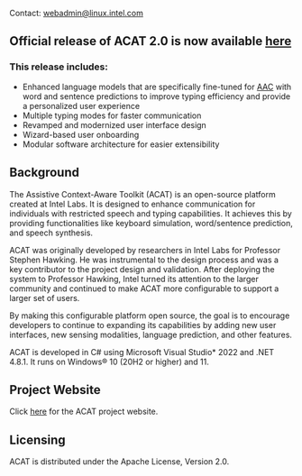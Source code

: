 Contact: webadmin@linux.intel.com
## Official release of ACAT 2.0 is now available [here](https://github.com/intel/acat/releases)
### This release includes:
- Enhanced language models that are specifically fine-tuned for [AAC](https://en.wikipedia.org/wiki/Augmentative_and_alternative_communication) with word and sentence predictions to improve typing efficiency and provide a personalized user experience
- Multiple typing modes for faster communication
- Revamped and modernized user interface design
- Wizard-based user onboarding
- Modular software architecture for easier extensibility

## Background
The Assistive Context-Aware Toolkit (ACAT) is an open-source platform created at Intel Labs. It is designed to enhance communication for individuals with restricted speech and typing capabilities. It achieves this by providing functionalities like keyboard simulation, word/sentence prediction, and speech synthesis.

ACAT was originally developed by researchers in Intel Labs for Professor Stephen Hawking. He was instrumental to the design process and was a key contributor to the project design and validation. After deploying the system to Professor Hawking, Intel turned its attention to the larger community and continued to make ACAT more configurable to support a larger set of users.

By making this configurable platform open source, the goal is to encourage developers  to continue to expanding its capabilities by adding new user interfaces, new sensing modalities, language prediction, and other features.

ACAT is developed in C# using Microsoft Visual Studio* 2022 and .NET 4.8.1. It runs on Windows® 10 (20H2 or higher) and 11.

## Project Website
Click [here](https://www.intel.com/content/www/us/en/developer/tools/open/acat/overview.html) for the ACAT project website.

## Licensing
ACAT is distributed under the Apache License, Version 2.0.  
